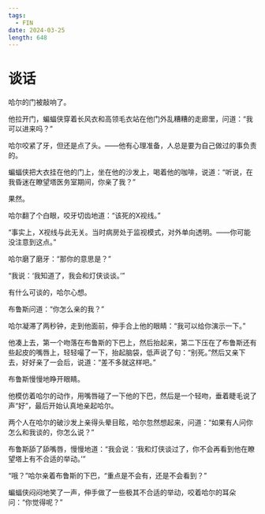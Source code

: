 ```yaml
---
tags:
  - FIN
date: 2024-03-25
length: 648
---
```


# 谈话

哈尔的门被敲响了。

他拉开门，蝙蝠侠穿着长风衣和高领毛衣站在他门外乱糟糟的走廊里，问道：“我可以进来吗？”

哈尔咬紧了牙，但还是点了头。——他有心理准备，人总是要为自己做过的事负责的。

蝙蝠侠把大衣挂在他的门上，坐在他的沙发上，喝着他的咖啡，说道：“听说，在我昏迷在瞭望塔医务室期间，你亲了我？”

果然。

哈尔翻了个白眼，咬牙切齿地道：“该死的X视线。”

“事实上，X视线与此无关。当时病房处于监视模式，对外单向透明。——你可能没注意到这点。”

哈尔磨了磨牙：“那你的意思是？”

“我说：‘我知道了，我会和灯侠谈谈。’”

有什么可谈的，哈尔心想。

布鲁斯问道：“你怎么亲的我？”

哈尔凝滞了两秒钟，走到他面前，伸手合上他的眼睛：“我可以给你演示一下。”

他凑上去，第一个吻落在布鲁斯的下巴上，然后抬起来，第二下压在了布鲁斯还有些起皮的嘴唇上，轻轻嘬了一下，抬起脑袋，低声说了句：“别死。”然后又亲下去，好好亲了一会后，说道：“差不多就这样吧。”

布鲁斯慢慢地睁开眼睛。

他模仿着哈尔的动作，用嘴唇碰了一下他的下巴，然后是一个轻吻，垂着睫毛说了声“好”，最后开始认真地亲起哈尔。

两个人在哈尔的破沙发上亲得头晕目眩，哈尔忽然想起来，问道：“如果有人问你怎么和我谈的，你怎么说？”

布鲁斯舔了舔嘴唇，慢慢地道：“我会说：‘我和灯侠谈过了，你不会再看到他在瞭望塔上有不合适的举动。’”

“哦？”哈尔亲着布鲁斯的下巴，“重点是不会有，还是不会看到？”

蝙蝠侠闷闷地笑了一声，伸手做了一些极其不合适的举动，咬着哈尔的耳朵问：“你觉得呢？”
